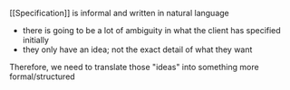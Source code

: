 [[Specification]] is informal and written in natural language
- there is going to be a lot of ambiguity in what the client has specified initially
- they only have an idea; not the exact detail of what they want

Therefore, we need to translate those "ideas" into something more formal/structured